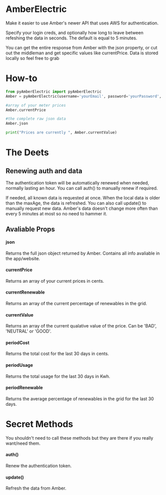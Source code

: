 # AmberElectric

Make it easier to use Amber's newer API that uses AWS for authentication.

Specify your login creds, and optionally how long to leave between refeshing the data in seconds. The default is equal to 5 minutes.

You can get the entire response from Amber with the json property, or cut out the middleman and get specific values like currentPrice. Data is stored locally so feel free to grab

# How-to

```python
from pyAmberElectric import pyAmberElectric
Amber = pyAmberElectric(username='yourEmail', password='yourPassword', updateInterval=600)

#array of your meter prices
Amber.currentPrice

#the complete raw json data
Amber.json

print("Prices are currently ", Amber.currentValue)
```

# The Deets

## Renewing auth and data
The authentication token will be automatically renewed when needed, normally lasting an hour. You can call auth() to manually renew if required.

If needed, all known data is requested at once. When the local data is older than the maxAge, the data is refreshed. You can also call update() to manually request new data. Amber's data doesn't change more often than every 5 minutes at most so no need to hammer it.

## Avaliable Props

#### json
Returns the full json object returned by Amber. Contains all info avaliable in the app/website.

#### currentPrice
Returns an array of your current prices in cents.

#### currentRenewable
Returns an array of the current percentage of renewables in the grid.

#### currentValue
Returns an array of the current qualative value of the price. Can be 'BAD', 'NEUTRAL' or 'GOOD'.

#### periodCost
Returns the total cost for the last 30 days in cents.

#### periodUsage
Returns the total usage for the last 30 days in Kwh.

#### periodRenewable
Returns the average percentage of renewables in the grid for the last 30 days.

# Secret Methods
You shouldn't need to call these methods but they are there if you really want/need them.

#### auth()
Renew the authentication token.

#### update()
Refresh the data from Amber.
